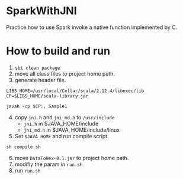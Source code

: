 # SparkWithJNI
Practice how to use Spark invoke a native function implemented by C.

# How to build and run

1. `sbt clean package`
2. move all class files to project home path.
3. generate header file.
```shell
LIBS_HOME=/usr/local/Cellar/scala/2.12.4/libexec/lib
CP=$LIBS_HOME/scala-library.jar

javah -cp $CP:. Sample1
```
4. copy `jni.h` and `jni_md.h` to `/usr/include`
    - `jni.h` in $JAVA_HOME/include
    - `jni_md.h` in $JAVA_HOME/include/linux
5. Set `$JAVA_HOME` and run compile script
```shell
sh compile.sh
```
6. move `DataToHex-0.1.jar` to project home path.
7. modifiy the param in `run.sh`
8. run `run.sh`

